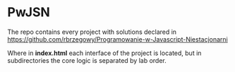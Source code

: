 # PwJSN
The repo contains every project with solutions declared in https://github.com/rbrzegowy/Programowanie-w-Javascript-Niestacjonarni

Where in <b>index.html</b> each interface of the project is located, but in subdirectories the core logic is separated by lab order.
